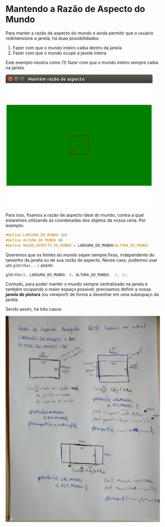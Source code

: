# Mantendo a Razão de Aspecto do Mundo

Para manter a razão de aspecto do mundo e ainda permitir que o usuário
redimensione a janela, há duas possibilidades:
1. Fazer com que o mundo inteiro caiba dentro da janela
1. Fazer com que o mundo ocupe a janela inteira

Este exemplo mostra como (1) fazer com que o mundo inteiro sempre caiba na
janela.

![](docs/oblonga.png)

Para isso, fixamos a razão de aspecto ideal do mundo, contra a qual estaremos
utilizando as coordenadas dos objetos da nossa cena. Por exemplo:

```c
#define LARGURA_DO_MUNDO 160
#define ALTURA_DO_MUNDO 90
#define RAZAO_ASPECTO_DO_MUNDO = LARGURA_DO_MUNDO/ALTURA_DO_MUNDO
```

Queremos que os limites do mundo sejam sempre fixos, independente do tamanho
da janela ou de sua razão de aspecto. Nesse caso, podemos usar um `glOrtho(...)`
assim:

```c
glOrtho(0, LARGURA_DO_MUNDO, 0, ALTURA_DO_MUNDO, -1, 1);
```

Contudo, para poder manter o mundo sempre centralizado na janela e também
ocupando o maior espaço possível, precisamos definir a nossa
**janela de pintura** (ou _viewport_) de forma a desenhar em uma subespaço da
janela.

Sendo assim, há três casos:

![](docs/explicacao.jpg)
